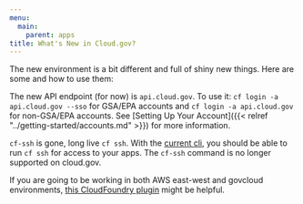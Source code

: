 ```yaml
---
menu:
  main:
    parent: apps
title: What's New in Cloud.gov?
---
```


The new environment is a bit different and full of shiny new things.  Here are some and how to use them:

The new API endpoint (for now) is `api.cloud.gov`. To use it: `cf login -a api.cloud.gov --sso` for GSA/EPA accounts and `cf login -a api.cloud.gov` for non-GSA/EPA accounts. See [Setting Up Your Account]({{< relref "../getting-started/accounts.md" >}}) for more information.

`cf-ssh` is gone, long live `cf ssh`. With the [current cli](https://docs.cloudfoundry.org/devguide/installcf/install-go-cli.html), you should be able to run `cf ssh` for access to your apps. The `cf-ssh` command is no longer supported on cloud.gov.

If you are going to be working in both AWS east-west and govcloud environments, [this CloudFoundry plugin](https://github.com/guidowb/cf-targets-plugin) might be helpful.
